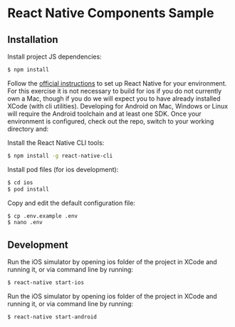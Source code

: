 # React Native Components Sample

## Installation

Install project JS dependencies:

```bash
$ npm install
```
Follow the [official instructions](https://reactnative.dev/docs/environment-setup) to set up React Native for your environment. For this exercise it is not necessary to build for ios if you do not currently own a Mac, though if you do we will expect you to have already installed XCode (with cli utilities). Developing for Android on Mac, Windows or Linux  will require the Android toolchain and at least one SDK. Once your environment is configured, check out the repo, switch to your working directory and:

Install the React Native CLI tools:

```bash
$ npm install -g react-native-cli
```

Install pod files (for ios development):

```bash
$ cd ios
$ pod install
```

Copy and edit the default configuration file:

```bash
$ cp .env.example .env
$ nano .env
```

## Development

Run the iOS simulator by opening ios folder of the project in XCode and running it, or via command line by running:

```bash
$ react-native start-ios
```

Run the iOS simulator by opening ios folder of the project in XCode and running it, or via command line by running:

```bash
$ react-native start-android
```
